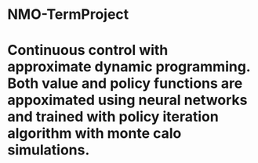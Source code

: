 # NMO-TermProject
# Continuous control with approximate dynamic programming. Both value and policy functions are appoximated using neural networks and trained with policy iteration algorithm with monte calo simulations.
